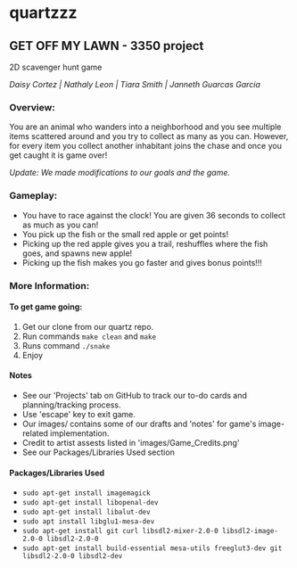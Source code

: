 # quartzzz

## GET OFF MY LAWN - 3350 project
2D scavenger hunt game

*Daisy Cortez | Nathaly Leon | Tiara Smith | Janneth Guarcas Garcia*

### Overview: 
You are an animal who wanders into a neighborhood and you
see multiple items scattered around and you try to collect as many as you
can. However, for every item you collect another inhabitant joins the chase
and once you get caught it is game over!

*Update: We made modifications to our goals and the game.*

### Gameplay: 
* You have to race against the clock! You are given 36 seconds to collect as much as you can!
* You pick up the fish or the small red apple or get points!
* Picking up the red apple gives you a trail, reshuffles where the fish goes, and spawns new apple!
* Picking up the fish makes you go faster and gives bonus points!!!

### More Information:

#### To get game going:
1. Get our clone from our quartz repo.
2. Run commands ```make clean``` and ```make```
3. Runs command ```./snake```
4. Enjoy

#### Notes
* See our 'Projects' tab on GitHub to track our to-do cards and planning/tracking process.
* Use 'escape' key to exit game.
* Our images/ contains some of our drafts and 'notes' for game's image-related implementation.
* Credit to artist assests listed in 'images/Game_Credits.png'
* See our Packages/Libraries Used section

#### Packages/Libraries Used
* ```sudo apt-get install imagemagick```
* ```sudo apt-get install libopenal-dev```
* ```sudo apt-get install libalut-dev```
* ```sudo apt install libglu1-mesa-dev```
* ```sudo apt-get install git curl libsdl2-mixer-2.0-0 libsdl2-image-2.0-0 libsdl2-2.0-0```
* ```sudo apt-get install build-essential mesa-utils freeglut3-dev git libsdl2-2.0-0 libsdl2-dev```
